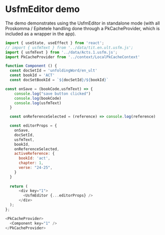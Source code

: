 # UsfmEditor demo

The demo demonstrates using the UsfmEditor in standalone mode
(with all Proskomma / Epitetele handling done through a PkCacheProvider,
 which is included as a wrapper in the app).

```js
import { useState, useEffect } from 'react';
// import { usfmText } from '../data/tit.en.ult.usfm.js';
import { usfmText } from '../data/Acts.1.usfm.js';
import PkCacheProvider from '../context/LocalPkCacheContext'

function Component () {
  const docSetId = 'unfoldingWord/en_ult'
  const bookId = 'ACT'
  const docSetBookId = `${docSetId}/${bookId}`

const onSave = (bookCode,usfmText) => {
    console.log("save button clicked")
    console.log(bookCode)
    console.log(usfmText)
  }

  const onReferenceSelected = (reference) => console.log(reference)

  const editorProps = {
    onSave,
    docSetId,
    usfmText,
    bookId,
    onReferenceSelected,
    activeReference: {
      bookId: 'act',
      chapter: 1,
      verse: "24-25",
    }
  }
  
  return (
      <div key="1">
        <UsfmEditor {...editorProps} />
      </div>
  );
};  

<PkCacheProvider>
  <Component key="1" />
</PkCacheProvider>

```
